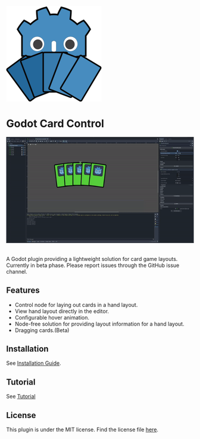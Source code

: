 <img src="./resources/imgs/logo.png" style="width:256px;height:256px"><br>

# Godot Card Control

<img src="./resources/imgs/demo.gif"><br/><br/>

A Godot plugin providing a lightweight solution for card game layouts. Currently in beta phase. Please report issues through the GitHub issue channel.

## Features
- Control node for laying out cards in a hand layout.
- View hand layout directly in the editor.
- Configurable hover animation.
- Node-free solution for providing layout information for a hand layout.
- Dragging cards.(Beta)

## Installation
See [Installation Guide](./documents/INSTALLATION.md).

## Tutorial
See [Tutorial](./documents/TUTORIAL.md)

## License
This plugin is under the MIT license. Find the license file [here](./addons/godot_card_layout/LICENSE.md).